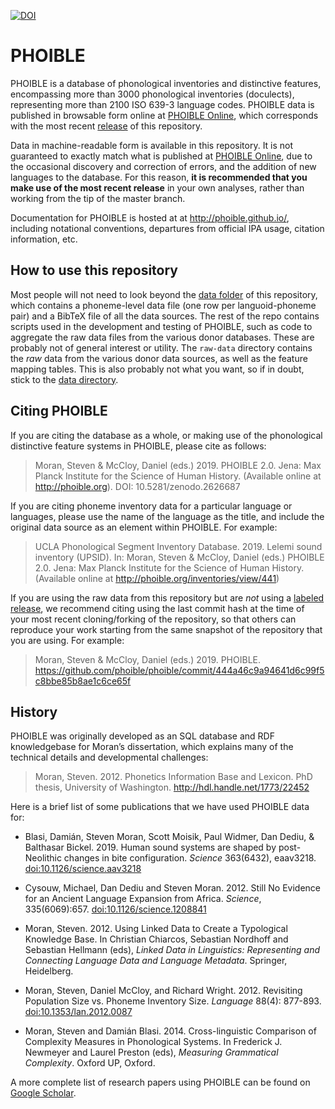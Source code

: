 [![DOI](https://zenodo.org/badge/19120525.svg)](https://zenodo.org/badge/latestdoi/19120525)

# PHOIBLE

PHOIBLE is a database of phonological inventories and distinctive features,
encompassing more than 3000 phonological inventories (doculects), representing
more than 2100 ISO 639-3 language codes. PHOIBLE data is published in
browsable form online at [PHOIBLE Online](http://phoible.org), which
corresponds with the most recent
[release](https://github.com/phoible/phoible/releases) of this repository.

Data in machine-readable form is available in this repository. It is not
guaranteed to exactly match what is published at [PHOIBLE
Online](http://phoible.org), due to the occasional discovery and correction of
errors, and the addition of new languages to the database. For this reason,
**it is recommended that you make use of the most recent release** in
your own analyses, rather than working from the tip of the master branch.

Documentation for PHOIBLE is hosted at at http://phoible.github.io/, including
notational conventions, departures from official IPA usage, citation
information, etc.

## How to use this repository

Most people will not need to look beyond the [data
folder](https://github.com/phoible/dev/tree/master/data) of this repository,
which contains a phoneme-level data file (one row per languoid-phoneme pair)
and a BibTeX file
of all the data sources. The rest of the repo contains scripts used in the
development and testing of PHOIBLE, such as code to aggregate the raw data
files from the various donor databases. These are probably not of general
interest or utility. The `raw-data` directory contains the *raw* data from the
various donor data sources, as well as the feature mapping tables. This is
also probably not what you want, so if in doubt, stick to the
[data directory](https://github.com/phoible/dev/tree/master/data).

## Citing PHOIBLE

If you are citing the database as a whole, or making use of the phonological
distinctive feature systems in PHOIBLE, please cite as follows:

> Moran, Steven & McCloy, Daniel (eds.) 2019. PHOIBLE 2.0. Jena: Max Planck
  Institute for the Science of Human History. (Available online at
  http://phoible.org). DOI: 10.5281/zenodo.2626687

If you are citing phoneme inventory data for a particular language or
languages, please use the name of the language as the title, and include the
original data source as an element within PHOIBLE. For example:

> UCLA Phonological Segment Inventory Database. 2019. Lelemi sound inventory
  (UPSID). In: Moran, Steven & McCloy, Daniel (eds.) PHOIBLE 2.0. Jena: Max
  Planck Institute for the Science of Human History. (Available online at
  http://phoible.org/inventories/view/441)

If you are using the raw data from this repository but are *not* using a
[labeled release](https://github.com/phoible/phoible/releases), we recommend
citing using the last commit hash at the time of your most recent
cloning/forking of the repository, so that others can reproduce your work
starting from the same snapshot of the repository that you are using. For 
example:

> Moran, Steven & McCloy, Daniel (eds.) 2019. PHOIBLE.
  https://github.com/phoible/phoible/commit/444a46c9a94641d6c99f5c8bbe85b8ae1c6ce65f

## History

PHOIBLE was originally developed as an SQL database and RDF knowledgebase for
Moran’s dissertation, which explains many of the technical details and
developmental challenges:

> Moran, Steven. 2012. Phonetics Information Base and Lexicon. PhD thesis,
  University of Washington. http://hdl.handle.net/1773/22452

Here is a brief list of some publications that we have used PHOIBLE data for:

- Blasi, Damián, Steven Moran, Scott Moisik, Paul Widmer, Dan Dediu,
  & Balthasar Bickel. 2019. Human sound systems are shaped by post-Neolithic
  changes in bite configuration. *Science* 363(6432), eaav3218.
  [doi:10.1126/science.aav3218](http://dx.doi.org/10.1126/science.aav3218)

- Cysouw, Michael, Dan Dediu and Steven Moran. 2012. Still No Evidence for an
  Ancient Language Expansion from Africa. *Science*, 335(6069):657. [doi:10.1126/science.1208841](https://doi.org/10.1126/science.1208841)

- Moran, Steven. 2012. Using Linked Data to Create a Typological Knowledge
  Base. In Christian Chiarcos, Sebastian Nordhoff and Sebastian Hellmann
  (eds), *Linked Data in Linguistics: Representing and Connecting Language
  Data and Language Metadata*. Springer, Heidelberg.

- Moran, Steven, Daniel McCloy, and Richard Wright. 2012. Revisiting
  Population Size vs. Phoneme Inventory Size. *Language* 88(4): 877-893. [doi:10.1353/lan.2012.0087](https://doi.org/10.1353/lan.2012.0087)

- Moran, Steven and Damián Blasi. 2014. Cross-linguistic Comparison of
  Complexity Measures in Phonological Systems. In Frederick J. Newmeyer and
  Laurel Preston (eds), *Measuring Grammatical Complexity*. Oxford UP,
  Oxford.

A more complete list of research papers using PHOIBLE can be found on [Google Scholar](https://scholar.google.com/scholar?oi=bibs&hl=en&cites=576981116309388928&as_sdt=5).
